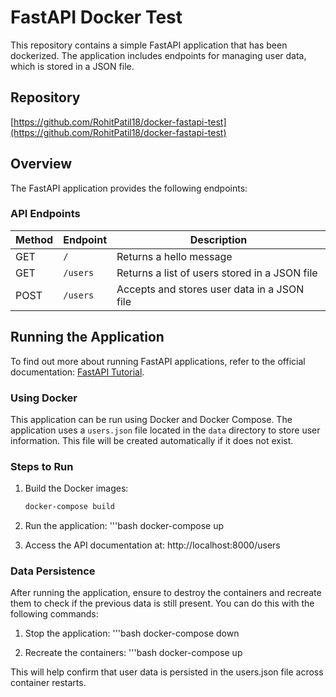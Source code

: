 # FastAPI Docker Test

This repository contains a simple FastAPI application that has been dockerized. The application includes endpoints for managing user data, which is stored in a JSON file.

## Repository

[https://github.com/RohitPatil18/docker-fastapi-test](https://github.com/RohitPatil18/docker-fastapi-test)

## Overview

The FastAPI application provides the following endpoints:

### API Endpoints

| Method | Endpoint  | Description                                      |
|--------|-----------|--------------------------------------------------|
| GET    | `/`       | Returns a hello message                          |
| GET    | `/users`  | Returns a list of users stored in a JSON file   |
| POST   | `/users`  | Accepts and stores user data in a JSON file     |

## Running the Application

To find out more about running FastAPI applications, refer to the official documentation: [FastAPI Tutorial](https://fastapi.tiangolo.com/tutorial/first-steps/).

### Using Docker

This application can be run using Docker and Docker Compose. The application uses a `users.json` file located in the `data` directory to store user information. This file will be created automatically if it does not exist.

### Steps to Run

1. Build the Docker images:
   ```bash
   docker-compose build

2. Run the application:
   '''bash
   docker-compose up

3. Access the API documentation at: http://localhost:8000/users

### Data Persistence
After running the application, ensure to destroy the containers and recreate them to check if the previous data is still present. You can do this with the following commands:

1. Stop the application:
   '''bash
   docker-compose down

2. Recreate the containers:
   '''bash
   docker-compose up
   
This will help confirm that user data is persisted in the users.json file across container restarts.